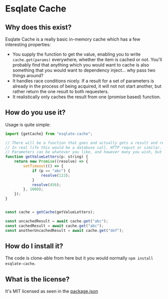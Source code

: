 # Esqlate Cache

## Why does this exist?

Esqlate Cache is a really basic in-memory cache which has a few interesting properties:

 * You supply the function to get the value, enabling you to write `cache.get(params)` everywhere, whether the item is cached or not. You'll probably find that anything which you would want to cache is also something that you would want to dependency inject... why pass two things around?
 * It handles race conditions nicely. If a result for a set of parameters is already in the process of being acquired, it will not not start another, but rather return the one result to both requesters. 
 * It realistically only caches the result from one (promise based) function.

## How do you use it?

Usage is quite simple:


```js
import {getCache} from "esqlate-cache";

// There will be a function that goes and actually gets a result and returns a promise.
// In real life this would be a database call, HTTP requst or similar.
// Parameters can be whatever you like, and however many you wish, but they must be JSON serializable.
function getValueLetters(p: string) {
    return new Promise((resolve) => {
        setTimeout(() => {
            if (p == "abc") {
                resolve(123);
            }
            resolve(456);
        }, 1000);
    });
}


const cache = getCache(getValueLetters);

const uncachedResult = await cache.get("abc");
const cachedResult = await cache.get("abc");
const anotherUncachedResult = await cache.get("def");
```

## How do I install it?

The code is clone-able from here but it you would normally `npm install esqlate-cache`.

## What is the license?

It's MIT licensed as seen in the [package.json](./package.json)
